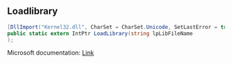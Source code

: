 ## Loadlibrary

```csharp
[DllImport("Kernel32.dll", CharSet = CharSet.Unicode, SetLastError = true)][return: MarshalAs(UnmanagedType.SysInt)]
public static extern IntPtr LoadLibrary(string lpLibFileName
);
```

Microsoft documentation: [Link](https://docs.microsoft.com/en-us/windows/win32/api/libloaderapi/nf-libloaderapi-loadlibraryw)
